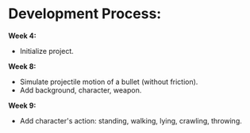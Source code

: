 # Development Process:
**Week 4:**
+ Initialize project.

**Week 8:**
+ Simulate projectile motion of a bullet (without friction).
+ Add background, character, weapon.

**Week 9:**
+ Add character's action: standing, walking, lying, crawling, throwing.